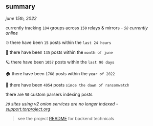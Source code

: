 
## summary
_june 15th, 2022_

currently tracking `104` groups across `150` relays & mirrors - _`58` currently online_

⏲ there have been `15` posts within the `last 24 hours`

🦈 there have been `135` posts within the `month of june`

🪐 there have been `1057` posts within the `last 90 days`

🏚 there have been `1768` posts within the `year of 2022`

🦕 there have been `4054` posts `since the dawn of ransomwatch`

there are `50` custom parsers indexing posts

_`20` sites using v2 onion services are no longer indexed - [support.torproject.org](https://support.torproject.org/onionservices/v2-deprecation/)_

> see the project [README](https://github.com/joshhighet/ransomwatch#ransomwatch--) for backend technicals
